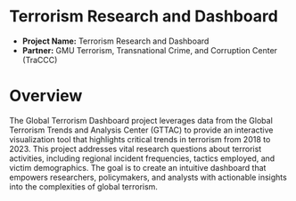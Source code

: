 # Terrorism Research and Dashboard


- **Project Name:** Terrorism Research and Dashboard
- **Partner:** GMU Terrorism, Transnational Crime, and Corruption Center (TraCCC)



# Overview

The Global Terrorism Dashboard project leverages data from the Global Terrorism Trends and Analysis Center (GTTAC) to provide an interactive visualization tool that highlights critical trends in terrorism from 2018 to 2023. This project addresses vital research questions about terrorist activities, including regional incident frequencies, tactics employed, and victim demographics. The goal is to create an intuitive dashboard that empowers researchers, policymakers, and analysts with actionable insights into the complexities of global terrorism.

